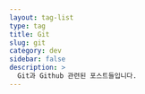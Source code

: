 ```yaml
---
layout: tag-list
type: tag
title: Git
slug: git
category: dev
sidebar: false
description: >
  Git과 Github 관련된 포스트들입니다.
---
```

